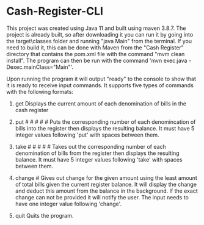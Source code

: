 # Cash-Register-CLI
This project was created using Java 11 and built using maven 3.8.7. The project is already built, so after downloading it you can run it by going into the target\classes folder and running "java Main" from the terminal. If you need to build it, this can be done with Maven from the "Cash Register" directory that contains the pom.xml file with the command "mvm clean install". The program can then be run with the command 'mvn exec:java -Dexec.mainClass="Main"'. 

Upon running the program it will output "ready" to the console to show that it is ready to receive input commands. It supports five types of commands with the following formats:
1) get
Displays the current amount of each denomination of bills in the cash register

2) put # # # # #
Puts the corresponding number of each denomincation of bills into the register then displays the resulting balance. It must have 5 integer values following 'put' with spaces between them.

3) take # # # # #
Takes out the corresponding number of each denomination of bills from the register then displays the resulting balance. It must have 5 integer values following 'take' with spaces between them. 

4) change #
Gives out change for the given amount using the least amount of total bills given the current register balance. It will display the change and deduct this amount from the balance in the background. If the exact change can not be provided it will notify the user. The input needs to have one integer value following 'change'.

5) quit
Quits the program.

